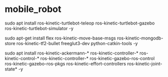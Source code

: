 # mobile_robot

sudo apt install ros-kinetic-turtlebot-teleop ros-kinetic-turtlebot-gazebo ros-kinetic-turtlebot-simulator -y

sudo apt-get install flex ros-kinetic-move-base-msgs ros-kinetic-mongodb-store ros-kinetic-tf2-bullet freeglut3-dev python-catkin-tools -y

sudo apt install ros-kinetic-ackermann-* ros-kinetic-controller-* ros-kinetic-control-* ros-kinetic-controller-*  ros-kinetic-gazebo-ros-control ros-kinetic-gazebo-ros-pkgs  ros-kinetic-effort-controllers  ros-kinetic-joint-state* -y
